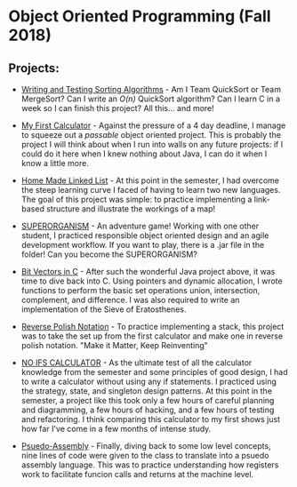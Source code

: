 # Object Oriented Programming (Fall 2018)

## Projects: 
* [Writing and Testing Sorting Algorithms](https://github.com/noahwill/csci245_OOP/tree/master/project1_SortingAlgs) - Am I Team QuickSort or Team MergeSort? Can I write an *O(n)* QuickSort algorithm? Can I learn C in a week so I can finish this project? All this... and more!

* [My First Calculator](https://github.com/noahwill/csci245_OOP/tree/master/project2_4FuncCalc) - Against the pressure of a 4 day deadline, I manage to squeeze out a *passable* object oriented project. This is probably the project I will think about when I run into walls on any future projects: if I could do it here when I knew nothing about Java, I can do it when I know a little more. 

* [Home Made Linked List](https://github.com/noahwill.csci245_OOP/tree/master/project3_LinkedList) - At this point in the semester, I had overcome the steep learning curve I faced of having to learn two new languages. The goal of this project was simple: to practice implementing a link-based structure and illustrate the workings of a map!

* [SUPERORGANISM](https://github.com/noahwill/csci245_OOP/tree/master/project4_SUPERORGANISM) - An adventure game! Working with one other student, I practiced responsible object oriented design and an agile development workflow. If you want to play, there is a .jar file in the folder! Can you become the SUPERORGANISM?

* [Bit Vectors in C](https://github.com/noahwill/csci245_OOP/tree/master/project5_BitVector) - After such the wonderful Java project above, it was time to dive back into C. Using pointers and dynamic allocation, I wrote functions to perform the basic set operations union, intersection, complement, and difference. I was also required to write an implementation of the Sieve of Eratosthenes.

* [Reverse Polish Notation](https://github.com/noahwill/csci245_OOP/tree/master/project6_RPNCalc) - To practice implementing a stack, this project was to take the set up from the first calculator and make one in reverse polish notation. "Make it Matter, Keep Reinventing"

* [NO IFS CALCULATOR](https://github.com/noahwill/csci245_OOP/tree/master/project7_NoIfCalc) - As the ultimate test of all the calculator knowledge from the semester and some principles of good design, I had to write a calculator without using any if statements. I practiced using the strategy, state, and singleton design patterns. At this point in the semester, a project like this took only a few hours of careful planning and diagramming, a few hours of hacking, and a few hours of testing and refactoring. I think comparing this calculator to my first shows just how far I've come in a few months of intense study.

* [Psuedo-Assembly](https://github.com/noahwill/csci245_OOP/tree/master/project8_PseudoAssembly) - Finally, diving back to some low level concepts, nine lines of code were given to the class to translate into a psuedo assembly language. This was to practice understanding how registers work to facilitate funcion calls and returns at the machine level.
